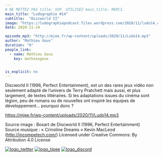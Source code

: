 ```yaml
---
# NE METTEZ PAS title: SVP. UTILISEZ main_title: MERCI.
main_title: "Ludographie #14"
subtitle:  "Discworld II"
image: "https://ludographiepodcast.files.wordpress.com/2020/11/ludo14_couv.png"
date: 2020-11-24

episode_mp3: "http://mjee.fr/wp-content/uploads/2020/11/Ludo14.mp3"
author: "Mathieu Goux"
duration: "0"
people_link: 
  - name: Mathieu Goux
    key: mathieugoux


is_explicit: no
---
```


<PodcastHeader/>

<!-- ECRIRE LA DESCRIPTION DE L'EPISODE SOUS CETTE LIGNE -->
<p>Discworld II (1996, Perfect Entertainment), est un des rares jeux vidéo non seulement adapté de l’univers de Terry Pratchett mais aussi, et plus largement, de textes littéraires. Si les adaptations issues du cinéma sont légion, peu de romans ou de nouvelles ont inspiré les équipes de développement… pourquoi donc ?</p>
<p></p>
<a href="https://mjee.fr/wp-content/uploads/2020/11/Ludo14.mp3" rel="nofollow">https://mjee.fr/wp-content/uploads/2020/11/Ludo14.mp3</a>
 
<p>Source image : Boxart&nbsp;de&nbsp;Discworld II (1996, Perfect Entertainment)<br>
Source musique : «&nbsp;Crinoline Dreams&nbsp;» Kevin MacLeod (<a title="http://incompetech.com/" href="http://incompetech.com/" rel="nofollow">http://incompetech.com/</a>) Licensed under Creative Commons: By Attribution 4.0 License</p>


<tr>
<td><a href="https://twitter.com/Gouximan" rel="nofollow"><img src="https://ludographiepodcast.files.wordpress.com/2020/08/logo_twitter-1.png?w=750" alt="logo_twitter"></a></td>
<td><a href="http://fr.tipeee.com/calvinball" rel="nofollow"><img src="https://ludographiepodcast.files.wordpress.com/2020/08/logo_tipee-1.png?w=750" alt="logo_tipee"></a></td>
<td><a href="https://discord.com/invite/4RnA9v7" rel="nofollow"><img src="https://ludographiepodcast.files.wordpress.com/2020/08/logo_discord-1.png?w=750" alt="logo_discord"></a></td>
</tr>




